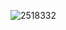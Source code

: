 ![2518332](https://user-images.githubusercontent.com/106446872/170842324-24ef1458-9823-4a16-b79f-133dd2f1dd62.jpg)
